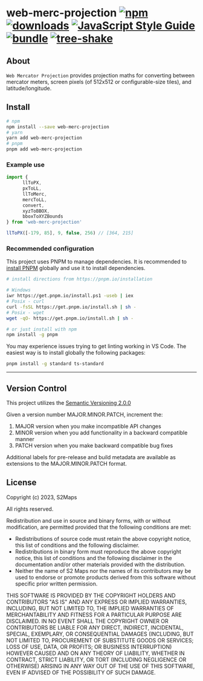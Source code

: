 # web-merc-projection [![npm][npm-image]][npm-url] [![downloads][downloads-image]][downloads-url] [![JavaScript Style Guide](https://img.shields.io/badge/code_style-standard-brightgreen.svg)](https://standardjs.com) [![bundle][bundle-image]][bundle-url] [![tree-shake][tree-shake-image]][tree-shake-url]

[npm-image]: https://img.shields.io/npm/v/web-merc-projection.svg
[npm-url]: https://npmjs.org/package/web-merc-projection
[downloads-image]: https://img.shields.io/npm/dm/web-merc-projection.svg
[downloads-url]: https://www.npmjs.com/package/web-merc-projection
[bundle-image]: https://badgen.net/bundlephobia/minzip/web-merc-projection
[bundle-url]: https://bundlephobia.com/package/web-merc-projection
[tree-shake-image]: https://badgen.net/bundlephobia/tree-shaking/web-merc-projection
[tree-shake-url]: https://bundlephobia.com/package/web-merc-projection

## About

`Web Mercator Projection` provides projection maths for converting between mercator meters, screen pixels (of 512x512 or configurable-size tiles), and latitude/longitude.

## Install

```bash
# npm
npm install --save web-merc-projection
# yarn
yarn add web-merc-projection
# pnpm
pnpm add web-merc-projection
```

### Example use

```ts
import {
      llToPX,
      pxToLL,
      llToMerc,
      mercToLL,
      convert,
      xyzToBBOX,
      bboxToXYZBounds
} from 'web-merc-projection'

llToPX([-179, 85], 9, false, 256) // [364, 215]
```

### Recommended configuration

This project uses PNPM to manage dependencies. It is recommended to [install PNPM](https://pnpm.io/installation) globally and use it to install dependencies.

```bash
# install directions from https://pnpm.io/installation

# Windows
iwr https://get.pnpm.io/install.ps1 -useb | iex
# Posix - curl
curl -fsSL https://get.pnpm.io/install.sh | sh -
# Posix - wget
wget -qO- https://get.pnpm.io/install.sh | sh -

# or just install with npm
npm install -g pnpm
```

You may experience issues trying to get linting working in VS Code. The easiest way is to install globally the following packages:

```bash
pnpm install -g standard ts-standard
```

---

## Version Control

This project utilizes the [Semantic Versioning 2.0.0](https://semver.org/)

Given a version number MAJOR.MINOR.PATCH, increment the:

1. MAJOR version when you make incompatible API changes
2. MINOR version when you add functionality in a backward compatible manner
3. PATCH version when you make backward compatible bug fixes

Additional labels for pre-release and build metadata are available as extensions to the MAJOR.MINOR.PATCH format.

## License

Copyright (c) 2023, S2Maps

All rights reserved.

Redistribution and use in source and binary forms, with or without modification,
are permitted provided that the following conditions are met:

* Redistributions of source code must retain the above copyright notice,
      this list of conditions and the following disclaimer.
* Redistributions in binary form must reproduce the above copyright notice,
      this list of conditions and the following disclaimer in the documentation
      and/or other materials provided with the distribution.
* Neither the name of S2 Maps nor the names of its contributors
      may be used to endorse or promote products derived from this software
      without specific prior written permission.

THIS SOFTWARE IS PROVIDED BY THE COPYRIGHT HOLDERS AND CONTRIBUTORS
"AS IS" AND ANY EXPRESS OR IMPLIED WARRANTIES, INCLUDING, BUT NOT
LIMITED TO, THE IMPLIED WARRANTIES OF MERCHANTABILITY AND FITNESS FOR
A PARTICULAR PURPOSE ARE DISCLAIMED. IN NO EVENT SHALL THE COPYRIGHT OWNER OR
CONTRIBUTORS BE LIABLE FOR ANY DIRECT, INDIRECT, INCIDENTAL, SPECIAL,
EXEMPLARY, OR CONSEQUENTIAL DAMAGES (INCLUDING, BUT NOT LIMITED TO,
PROCUREMENT OF SUBSTITUTE GOODS OR SERVICES; LOSS OF USE, DATA, OR
PROFITS; OR BUSINESS INTERRUPTION) HOWEVER CAUSED AND ON ANY THEORY OF
LIABILITY, WHETHER IN CONTRACT, STRICT LIABILITY, OR TORT (INCLUDING
NEGLIGENCE OR OTHERWISE) ARISING IN ANY WAY OUT OF THE USE OF THIS
SOFTWARE, EVEN IF ADVISED OF THE POSSIBILITY OF SUCH DAMAGE.
